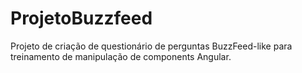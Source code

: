 # ProjetoBuzzfeed

Projeto de criação de questionário de perguntas BuzzFeed-like para treinamento de manipulação de components Angular.
